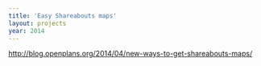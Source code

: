 ```yaml
---
title: 'Easy Shareabouts maps'
layout: projects
year: 2014
---
```


http://blog.openplans.org/2014/04/new-ways-to-get-shareabouts-maps/